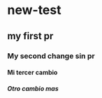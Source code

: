 # new-test

## my first pr

### My second change sin pr

#### Mi tercer cambio 

##### Otro cambio mas